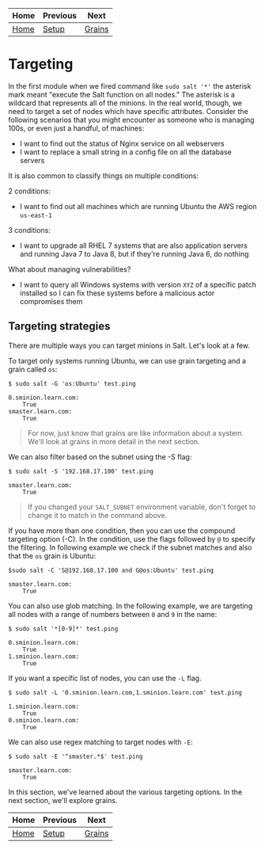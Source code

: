 | Home           | Previous          | Next                |
|----------------|-------------------|---------------------|
| [Home](../../) | [Setup](../setup) | [Grains](../grains) |

# Targeting

In the first module when we fired command like `sudo salt '*'` the asterisk mark
meant "execute the Salt function on all nodes."  The asterisk is a wildcard that
represents all of the minions.  In the real world, though, we need to target a
set of nodes which have specific attributes.  Consider the following scenarios
that you might encounter as someone who is managing 100s, or even just a handful,
of machines:

* I want to find out the status of Nginx service on all webservers
* I want to replace a small string in a config file on all the database servers

It is also common to classify things on multiple conditions:

2 conditions: 

* I want to find out all machines which are running Ubuntu the AWS region
  `us-east-1`

3 conditions:

* I want to upgrade all RHEL 7 systems that are also application servers and
  running Java 7 to Java 8, but if they're running Java 6, do nothing

What about managing vulnerabilities?

* I want to query all Windows systems with version `XYZ` of a specific patch
  installed so I can fix these systems before a malicious actor compromises them

## Targeting strategies

There are multiple ways you can target minions in Salt. Let's look at a few.

To target only systems running Ubuntu, we can use grain targeting and a grain
called `os`:

```
$ sudo salt -G 'os:Ubuntu' test.ping

0.sminion.learn.com:
    True
smaster.learn.com:
    True
```

> For now, just know that grains are like information about a system.  We'll
> look at grains in more detail in the next section.

We can also filter based on the subnet using the -S flag:

```
$ sudo salt -S '192.168.17.100' test.ping

smaster.learn.com:
    True
```

> If you changed your `SALT_SUBNET` environment variable, don't forget to change
> it to match in the command above.

If you have more than one condition, then you can use the compound targeting
option (-C).  In the condition, use the flags followed by `@` to specify the
filtering. In following example we check if the subnet matches and also that the
`os` grain is Ubuntu:

```
$sudo salt -C 'S@192.168.17.100 and G@os:Ubuntu' test.ping

smaster.learn.com:
    True
```

You can also use glob matching.  In the following example, we are targeting all
nodes with a range of numbers between `0` and `9` in the name:

```
$ sudo salt '*[0-9]*' test.ping

0.sminion.learn.com:
    True
1.sminion.learn.com:
    True
```

If you want a specific list of nodes, you can use the `-L` flag.

```
$ sudo salt -L '0.sminion.learn.com,1.sminion.learn.com' test.ping

1.sminion.learn.com:
    True
0.sminion.learn.com:
    True
```

We can also use regex matching to target nodes with `-E`:

```
$ sudo salt -E '^smaster.*$' test.ping

smaster.learn.com:
    True
```

In this section, we've learned about the various targeting options.  In the next
section, we'll explore grains.

| Home           | Previous          | Next                |
|----------------|-------------------|---------------------|
| [Home](../../) | [Setup](../setup) | [Grains](../grains) |
